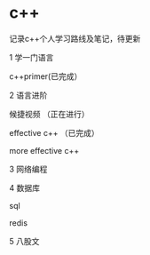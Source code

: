 # c++
记录c++个人学习路线及笔记，待更新

1 学一门语言  

c++primer(已完成）	

2 语言进阶

候捷视频 （正在进行）

effective c++ （已完成）

more effective c++ 

3 网络编程 

4 数据库 

sql 

redis

5 八股文 

